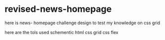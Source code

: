 # revised-news-homepage
here is news- homepage challenge design to test my knowledge on css grid


here are the tols used 
schementic html
css grid
css flex

